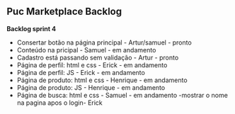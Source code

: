 ## Puc Marketplace Backlog

**Backlog sprint 4**
- Consertar botão na página principal - Artur/samuel - pronto
- Conteúdo na pricipal - Samuel - em andamento
- Cadastro está passando sem validação - Artur - pronto
- Página de perfil: html e css - Erick - em andamento
- Página de perfil: JS - Erick - em andamento
- Página de produto: html e css - Henrique - em andamento
- Página de produto: JS - Henrique - em andamento
- Página de busca: html e css - Samuel - em andamento
-mostrar o nome na pagina apos o login- Erick
